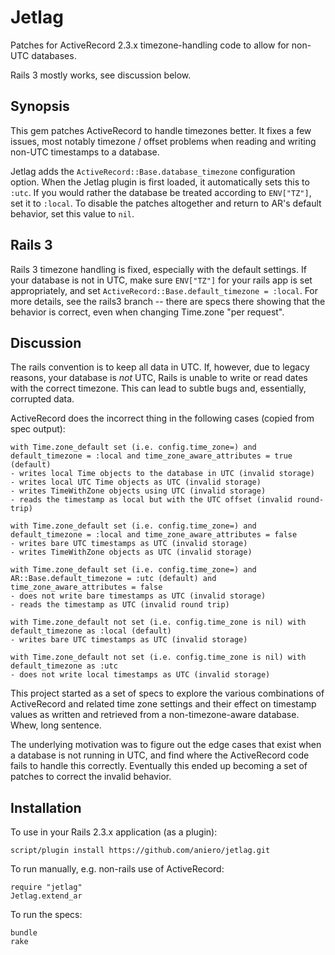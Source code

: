 # Jetlag

Patches for ActiveRecord 2.3.x timezone-handling code to allow for non-UTC
databases.

Rails 3 mostly works, see discussion below.

## Synopsis

This gem patches ActiveRecord to handle timezones better. It fixes a few
issues, most notably timezone / offset problems when reading and writing
non-UTC timestamps to a database.

Jetlag adds the `ActiveRecord::Base.database_timezone` configuration option.
When the Jetlag plugin is first loaded, it automatically sets this to `:utc`.
If you would rather the database be treated according to `ENV["TZ"]`, set it to
`:local`. To disable the patches altogether and return to AR's default
behavior, set this value to `nil`.

## Rails 3

Rails 3 timezone handling is fixed, especially with the default settings. If
your database is not in UTC, make sure `ENV["TZ"]` for your rails app is set
appropriately, and set `ActiveRecord::Base.default_timezone = :local`. For more
details, see the rails3 branch -- there are specs there showing that the
behavior is correct, even when changing Time.zone "per request".

## Discussion

The rails convention is to keep all data in UTC. If, however, due to legacy
reasons, your database is *not* UTC, Rails is unable to write or read dates
with the correct timezone. This can lead to subtle bugs and, essentially,
corrupted data.

ActiveRecord does the incorrect thing in the following cases (copied from spec
output):

    with Time.zone_default set (i.e. config.time_zone=) and default_timezone = :local and time_zone_aware_attributes = true (default)
    - writes local Time objects to the database in UTC (invalid storage)
    - writes local UTC Time objects as UTC (invalid storage)
    - writes TimeWithZone objects using UTC (invalid storage)
    - reads the timestamp as local but with the UTC offset (invalid round-trip)

    with Time.zone_default set (i.e. config.time_zone=) and default_timezone = :local and time_zone_aware_attributes = false
    - writes bare UTC timestamps as UTC (invalid storage)
    - writes TimeWithZone objects as UTC (invalid storage)

    with Time.zone_default set (i.e. config.time_zone=) and AR::Base.default_timezone = :utc (default) and time_zone_aware_attributes = false
    - does not write bare timestamps as UTC (invalid storage)
    - reads the timestamp as UTC (invalid round trip)

    with Time.zone_default not set (i.e. config.time_zone is nil) with default_timezone as :local (default)
    - writes bare UTC timestamps as UTC (invalid storage)

    with Time.zone_default not set (i.e. config.time_zone is nil) with default_timezone as :utc
    - does not write local timestamps as UTC (invalid storage)


This project started as a set of specs to explore the various combinations of
ActiveRecord and related time zone settings and their effect on timestamp
values as written and retrieved from a non-timezone-aware database. Whew, long
sentence.

The underlying motivation was to figure out the edge cases that exist when a
database is not running in UTC, and find where the ActiveRecord code fails to
handle this correctly. Eventually this ended up becoming a set of patches to
correct the invalid behavior.

## Installation

To use in your Rails 2.3.x application (as a plugin):

    script/plugin install https://github.com/aniero/jetlag.git

To run manually, e.g. non-rails use of ActiveRecord:

    require "jetlag"
    Jetlag.extend_ar

To run the specs:

    bundle
    rake

